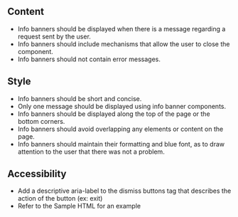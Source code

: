 
## Content

* Info banners should be displayed when there is a message regarding a request sent by the user.
* Info banners should include mechanisms that allow the user to close the component.
* Info banners should not contain error messages.


## Style

* Info banners should be short and concise.
* Only one message should be displayed using info banner components.
* Info banners should be displayed along the top of the page or the bottom corners.
* Info banners should avoid overlapping any elements or content on the page.
* Info banners should maintain their formatting and blue font, as to draw attention to the user that there was not
a problem.

## Accessibility
* Add a descriptive aria-label to the dismiss buttons tag that describes the action of the button (ex: exit)
* Refer to the Sample HTML for an example